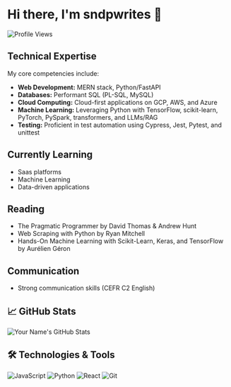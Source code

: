 # Hi there, I'm sndpwrites 👋

![Profile Views](https://komarev.com/ghpvc/?username=yourusername&color=brightgreen)

## Technical Expertise

My core competencies include:

* **Web Development:** MERN stack, Python/FastAPI
* **Databases:** Performant SQL (PL-SQL, MySQL)
* **Cloud Computing:** Cloud-first applications on GCP, AWS, and Azure
* **Machine Learning:** Leveraging Python with TensorFlow, scikit-learn, PyTorch, PySpark, transformers, and LLMs/RAG
* **Testing:** Proficient in test automation using Cypress, Jest, Pytest, and unittest

## Currently Learning

* Saas platforms
* Machine Learning
* Data-driven applications

## Reading

* The Pragmatic Programmer by David Thomas & Andrew Hunt
* Web Scraping with Python by Ryan Mitchell
* Hands-On Machine Learning with Scikit-Learn, Keras, and TensorFlow by Aurélien Géron

## Communication

* Strong communication skills (CEFR C2 English)

## 📈 GitHub Stats
![Your Name's GitHub Stats](https://github-readme-stats.vercel.app/api?username=sndpwrites&show_icons=true&theme=radical)

## 🛠️ Technologies & Tools
![JavaScript](https://img.shields.io/badge/-JavaScript-F7DF1E?style=flat&logo=javascript)
![Python](https://img.shields.io/badge/-Python-3776AB?style=flat&logo=python)
![React](https://img.shields.io/badge/-React-61DAFB?style=flat&logo=react)
![Git](https://img.shields.io/badge/-Git-F05032?style=flat&logo=git)
